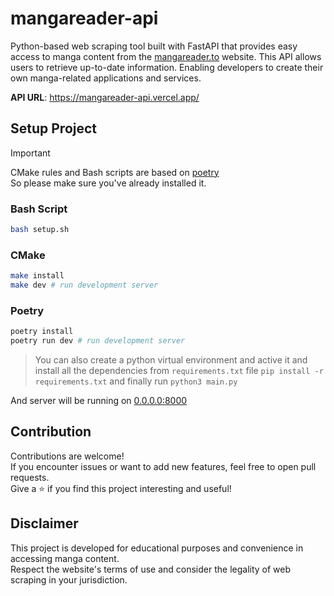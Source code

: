 # mangareader-api

Python-based web scraping tool built with FastAPI that provides easy access to manga content from the [mangareader.to](https://mangareader.to) website. This API allows users to retrieve up-to-date information. Enabling developers to create their own manga-related applications and services.

**API URL**: https://mangareader-api.vercel.app/

## Setup Project

> [!IMPORTANT]
> CMake rules and Bash scripts are based on [poetry](https://python-poetry.org/)\
> So please make sure you've already installed it.

### Bash Script
```bash
bash setup.sh
```
### CMake
```bash
make install
make dev # run development server
```
### Poetry
```bash
poetry install
poetry run dev # run development server
```

> You can also create a python virtual environment and active it and install all the dependencies from `requirements.txt` file `pip install -r requirements.txt` and finally run `python3 main.py`

And server will be running on [0.0.0.0:8000](http://0.0.0.0:8000)

## Contribution

Contributions are welcome!\
If you encounter issues or want to add new features, feel free to open pull requests.\
Give a ⭐️ if you find this project interesting and useful!

## Disclaimer

This project is developed for educational purposes and convenience in accessing manga content.\
Respect the website's terms of use and consider the legality of web scraping in your jurisdiction.
